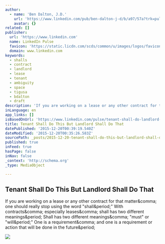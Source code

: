 ```yaml
---
author:
  - name: 'Ben Dalton, J.D.'
    url: 'https://www.linkedin.com/pub/ben-dalton-j-d/b/a97/57a?trk=pulse-det-athr_prof-art_hdr'
    avatar: {}
related: []
publisher:
  url: 'https://www.linkedin.com'
  name: LinkedIn Pulse
  favicon: 'https://static.licdn.com/scds/common/u/images/logos/favicons/v1/favicon.ico'
  domain: www.linkedin.com
keywords:
  - shalls
  - contract
  - landlord
  - lease
  - tenant
  - ambiguity
  - space
  - tigusa
  - bdalton
  - draft
description: 'If you are working on a lease or any other contract for that matter, one should really stop using the word "shall." With contracts, especially leases, shall has two different meanings. Shall has two different meanings, "must" or "will." One is a requirement, and one is a requirement or action that will be done in the future.'
inLanguage: en
app_links: []
isBasedOnUrl: 'https://www.linkedin.com/pulse/tenant-shall-do-landlord-ben-dalton?trk=mp-author-card'
title: Tenant Shall Do This But Landlord Shall Do That
datePublished: '2015-12-20T00:39:19.540Z'
dateModified: '2015-12-20T00:35:26.583Z'
sourcePath: _posts/2015-12-20-tenant-shall-do-this-but-landlord-shall-do-that.md
published: true
inFeed: true
hasPage: false
inNav: false
_context: 'http://schema.org'
_type: MediaObject

---
```

<article style=""><h1>Tenant Shall Do This But Landlord Shall Do That</h1><p>If you are working on a lease or any other contract for that matter&amp;comma; one should really stop using the word "shall&amp;period;" With contracts&amp;comma; especially leases&amp;comma; shall has two different meanings&amp;period; Shall has two different meanings&amp;comma; "must" or "will&amp;period;" One is a requirement&amp;comma; and one is a requirement or action that will be done in the future&amp;period;</p><img src="https://media.licdn.com/mpr/mpr/AAEAAQAAAAAAAALVAAAAJDhhZDY2OWEyLTQ4NGMtNGFiYy1iOTM0LTQzY2NlODZiOTIyZA.jpg" /></article>